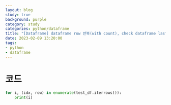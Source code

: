 ```yaml
---
layout: blog
study: true
background: purple
category: study
categories: python/dataframe
title: "[Dataframe] dataframe row 반복(with count), check dataframe last"
date: 2023-02-09 13:20:00
tags:
- python
- dataframe
---
```


# 코드

```python
for i, (idx, row) in enumerate(test_df.iterrows()):
    print(i)
```